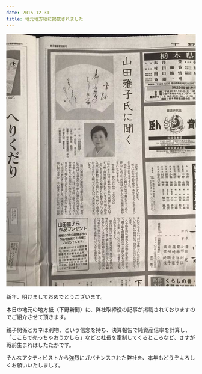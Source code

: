 ```yaml
---
date: 2015-12-31
title: 地元地方紙に掲載されました
---
```




![画像](/images/uploads/20160101blog.jpg)

新年、明けましておめでとうございます。  
  
本日の地元の地方紙（下野新聞）に、弊社取締役の記事が掲載されておりますのでご紹介させて頂きます。  
  
親子関係とカネは別物、という信念を持ち、決算報告で純資産倍率を計算し、  
​「ここらで売っちゃおうかしら」などと社長を牽制してくるところなど、さすが戦前生まれはしたたかです。  
  
そんなアクティビストから強烈にガバナンスされた弊社を、本年もどうぞよろしくお願いいたしましす。